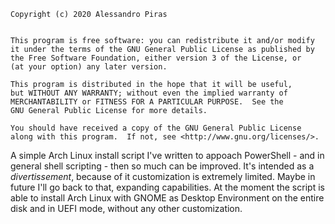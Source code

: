     Copyright (c) 2020 Alessandro Piras

    
    This program is free software: you can redistribute it and/or modify
    it under the terms of the GNU General Public License as published by
    the Free Software Foundation, either version 3 of the License, or
    (at your option) any later version.

    This program is distributed in the hope that it will be useful,
    but WITHOUT ANY WARRANTY; without even the implied warranty of
    MERCHANTABILITY or FITNESS FOR A PARTICULAR PURPOSE.  See the
    GNU General Public License for more details.

    You should have received a copy of the GNU General Public License
    along with this program.  If not, see <http://www.gnu.org/licenses/>.


A simple Arch Linux install script I've written to appoach PowerShell - and in general shell scripting - then so much can be improved. 
It's intended as a _divertissement_, because of it customization is extremely limited. Maybe in future I'll go back to that, expanding capabilities.
At the moment the script is able to install Arch Linux with GNOME as Desktop Environment on the entire disk and in UEFI mode, without any other customization.

